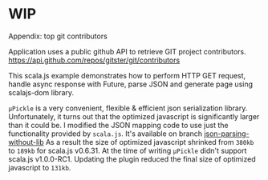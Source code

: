# WIP
Appendix: top git contributors

Application uses a public github API to retrieve GIT project contributors. 
https://api.github.com/repos/gitster/git/contributors

This scala.js example demonstrates how to perform HTTP GET request, handle async response with Future, parse JSON and 
generate page using scalajs-dom library. 

`µPickle` is a very convenient, flexible & efficient json serialization library. Unfortunately, it turns out that 
the optimized javascript is significantly larger than it could be. I modified the JSON mapping code to use just the functionality 
provided by `scala.js`. It's available on branch [json-parsing-without-lib](https://github.com/Scala-js-in-minutes/git-contributors/tree/json-parsing-without-lib)
As a result the size of optimized javascript shrinked from `380kb` to `189kb` for scala.js v0.6.31. At the time of writing 
`µPickle` didn't support scala.js v1.0.0-RC1. Updating the plugin reduced the final size of optimized javascript to `131kb`. 
  